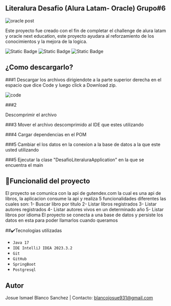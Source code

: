 ##  Literalura Desafio (Alura Latam- Oracle) Grupo#6

![oracle post](https://github.com/JosB12/desafio_Literalura/assets/121702785/a8842fa7-124b-4844-ac36-e222e1e1079f)

Este proyecto fue creado con el fin de completar el challenge de alura latam y oracle next education, este proyecto ayudara al reforzamiento de los conocimientos y la mejora de la logica.


![Static Badge](https://img.shields.io/badge/Java-orange?logo=coffeescript&label=Software) ![Static Badge](https://img.shields.io/badge/SpringBoot-green?logo=coffeescript&label=FrameWork) ![Static Badge](https://img.shields.io/badge/on-green?label=Status)

## ¿Como descargarlo?

###1
Descargar los archivos dirigiendote a la parte superior derecha en el espacio que dice Code y luego click a Download zip.

![code](https://github.com/JosB12/Conversor-De-Monedas/assets/121702785/d61edce9-639f-41cc-a17b-997f7f9430d7)

###2

Descomprimir el archivo

###3 
Mover el archivo descomprimido al IDE que estes utilizando

###4
Cargar dependencias en el POM

###5 
Cambiar el los datos en la conexion a la base de datos a la que este usted utilizando

###5
Ejecutar la clase "DesafioLiteraluraApplication" en la que se encuentra el main


## :hammer:Funcionalid del proyecto

El proyecto se comunica con la api de gutendex.com la cual es una api de libros, la aplicacion consume la api y realiza 5 funcionalidades diferentes las cuales son:
                    1- Buscar libro por titulo
                    2- Listar libros registrados
                    3- Listar autores registrados
                    4- Listar autores vivos en un determinado año
                    5- Listar libros por idioma
El proyecto se conecta a una base de datos y persiste los datos en esta para poder llamarlos cuando queramos

##✔️Tecnologias utilizadas
- `Java 17`
- `IDE IntelliJ IDEA 2023.3.2`
- `Git`
- `GitHub`
- `SpringBoot`
- `Postgresql`

## Autor
Josue Ismael Blanco Sanchez  | Contacto: blancojosue931@gmail.com
